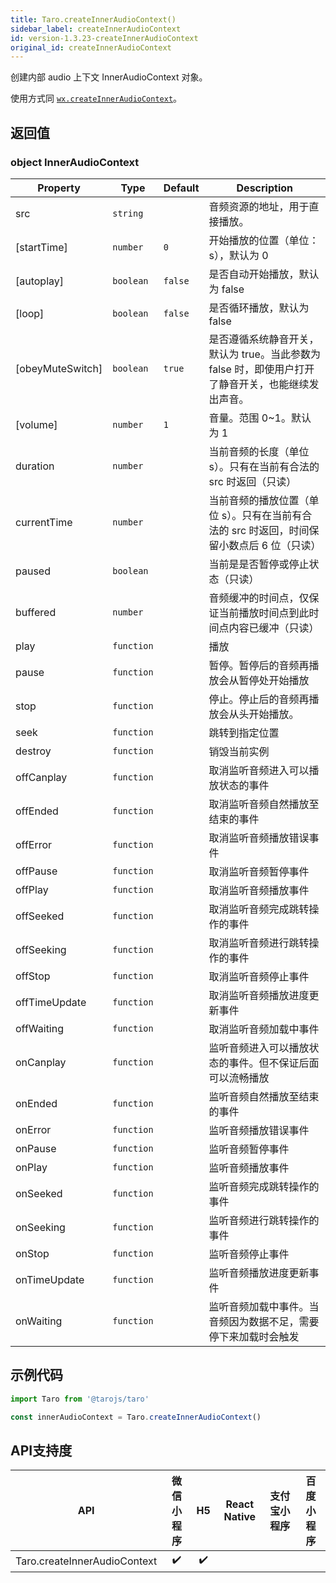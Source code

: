 ```yaml
---
title: Taro.createInnerAudioContext()
sidebar_label: createInnerAudioContext
id: version-1.3.23-createInnerAudioContext
original_id: createInnerAudioContext
---
```


创建内部 audio 上下文 InnerAudioContext 对象。

使用方式同 [`wx.createInnerAudioContext`](https://developers.weixin.qq.com/miniprogram/dev/api/wx.createInnerAudioContext.html)。

## 返回值

### object InnerAudioContext

| Property | Type | Default | Description |
| --- | --- | --- | --- |
| src | <code>string</code> |  | 音频资源的地址，用于直接播放。 |
| [startTime] | <code>number</code> | <code>0</code> | 开始播放的位置（单位：s），默认为 0 |
| [autoplay] | <code>boolean</code> | <code>false</code> | 是否自动开始播放，默认为 false |
| [loop] | <code>boolean</code> | <code>false</code> | 是否循环播放，默认为 false |
| [obeyMuteSwitch] | <code>boolean</code> | <code>true</code> | 是否遵循系统静音开关，默认为 true。当此参数为 false 时，即使用户打开了静音开关，也能继续发出声音。 |
| [volume] | <code>number</code> | <code>1</code> | 音量。范围 0~1。默认为 1 |
| duration | <code>number</code> |  | 当前音频的长度（单位 s）。只有在当前有合法的 src 时返回（只读） |
| currentTime | <code>number</code> |  | 当前音频的播放位置（单位 s）。只有在当前有合法的 src 时返回，时间保留小数点后 6 位（只读） |
| paused | <code>boolean</code> |  | 当前是是否暂停或停止状态（只读） |
| buffered | <code>number</code> |  | 音频缓冲的时间点，仅保证当前播放时间点到此时间点内容已缓冲（只读） |
| play | <code>function</code> |  | 播放 |
| pause | <code>function</code> |  | 暂停。暂停后的音频再播放会从暂停处开始播放 |
| stop | <code>function</code> |  | 停止。停止后的音频再播放会从头开始播放。 |
| seek | <code>function</code> |  | 跳转到指定位置 |
| destroy | <code>function</code> |  | 销毁当前实例 |
| offCanplay | <code>function</code> |  | 取消监听音频进入可以播放状态的事件 |
| offEnded | <code>function</code> |  | 取消监听音频自然播放至结束的事件 |
| offError | <code>function</code> |  | 取消监听音频播放错误事件 |
| offPause | <code>function</code> |  | 取消监听音频暂停事件 |
| offPlay | <code>function</code> |  | 取消监听音频播放事件 |
| offSeeked | <code>function</code> |  | 取消监听音频完成跳转操作的事件 |
| offSeeking | <code>function</code> |  | 取消监听音频进行跳转操作的事件 |
| offStop | <code>function</code> |  | 取消监听音频停止事件 |
| offTimeUpdate | <code>function</code> |  | 取消监听音频播放进度更新事件 |
| offWaiting | <code>function</code> |  | 取消监听音频加载中事件 |
| onCanplay | <code>function</code> |  | 监听音频进入可以播放状态的事件。但不保证后面可以流畅播放 |
| onEnded | <code>function</code> |  | 监听音频自然播放至结束的事件 |
| onError | <code>function</code> |  | 监听音频播放错误事件 |
| onPause | <code>function</code> |  | 监听音频暂停事件 |
| onPlay | <code>function</code> |  | 监听音频播放事件 |
| onSeeked | <code>function</code> |  | 监听音频完成跳转操作的事件 |
| onSeeking | <code>function</code> |  | 监听音频进行跳转操作的事件 |
| onStop | <code>function</code> |  | 监听音频停止事件 |
| onTimeUpdate | <code>function</code> |  | 监听音频播放进度更新事件 |
| onWaiting | <code>function</code> |  | 监听音频加载中事件。当音频因为数据不足，需要停下来加载时会触发 |


## 示例代码

```jsx
import Taro from '@tarojs/taro'

const innerAudioContext = Taro.createInnerAudioContext()
```



## API支持度


| API | 微信小程序 | H5 | React Native | 支付宝小程序 | 百度小程序 |
| :-: | :-: | :-: | :-: | :-: | :-: |
| Taro.createInnerAudioContext | ✔️ | ✔️ |  | | |

